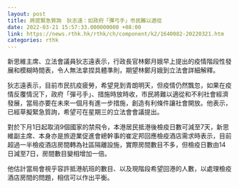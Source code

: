 ```yaml
---
layout: post
title: 將提緊急質詢　狄志遠：如政府「彈弓手」市民難以適從
date: 2022-03-21 15:57:33.000000000 +08:00
link: https://news.rthk.hk/rthk/ch/component/k2/1640082-20220321.htm
categories: rthk
---
```


新思維主席、立法會議員狄志遠表示，行政長官林鄭月娥早上提出的疫情階段性發展和模糊時間表，令人無法拿捏具體準則，期望林鄭月娥到立法會詳細解釋。

狄志遠表示，目前市民抗疫疲勞，希望見到青朗明天，但疫情仍然飄忽，如果在疫情反覆情況下，政府「彈弓手」、措施時放時收，市民將難以適從和不利社會經濟發展，當局亦要在未來一個月有進一步措施，創造有利條件讓社會開放。他表示，已經草擬緊急質詢，希望可在星期三的立法會會議提出。

對於下月1日起取消9個國家的禁飛令，本港居民抵港後檢疫日數可減至7天，新思維副主席、本身亦是旅遊業促進會總幹事的崔定邦回應檢疫酒店需求時表示，目前超過一半檢疫酒店房間轉為社區隔離設施，實際房間數目不多，但檢疫日數由14日減至7日，房間數目變相增加一倍。

他估計當局會視乎容許抵港航班的數目、以及現階段希望回港的人數，以處理檢疫酒店房間的問題，相信可以作出平衡。
